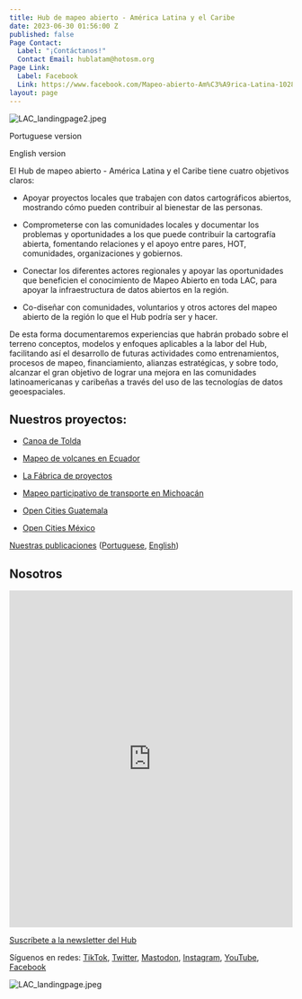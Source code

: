 ```yaml
---
title: Hub de mapeo abierto - América Latina y el Caribe
date: 2023-06-30 01:56:00 Z
published: false
Page Contact:
  Label: "¡Contáctanos!"
  Contact Email: hublatam@hotosm.org
Page Link:
  Label: Facebook
  Link: https://www.facebook.com/Mapeo-abierto-Am%C3%A9rica-Latina-102804808622456/
layout: page
---
```


![LAC_landingpage2.jpeg](/uploads/LAC_landingpage2.jpeg)

Portuguese version

English version

El Hub de mapeo abierto - América Latina y el Caribe tiene cuatro objetivos claros:

* Apoyar proyectos locales que trabajen con datos cartográficos abiertos, mostrando cómo pueden contribuir al bienestar de las personas.

* Comprometerse con las comunidades locales y documentar los problemas y oportunidades a los que puede contribuir la cartografía abierta, fomentando relaciones y el apoyo entre pares, HOT, comunidades, organizaciones y gobiernos.

* Conectar los diferentes actores regionales y apoyar las oportunidades que beneficien el conocimiento de Mapeo Abierto en toda LAC, para apoyar la infraestructura de datos abiertos en la región.

* Co-diseñar con comunidades, voluntarios y otros actores del mapeo abierto de la región lo que el Hub podría ser y hacer.

De esta forma documentaremos experiencias que habrán probado sobre el terreno conceptos, modelos y enfoques aplicables a la labor del Hub, facilitando así el desarrollo de futuras actividades como entrenamientos, procesos de mapeo, financiamiento, alianzas estratégicas, y sobre todo, alcanzar el gran objetivo de lograr una mejora en las comunidades latinoamericanas y caribeñas a través del uso de las tecnologías de datos geoespaciales.

## Nuestros proyectos:

* [Canoa de Tolda](https://www.hotosm.org/projects/canoa-de-tolda-0a2b5e/)

* [Mapeo de volcanes en Ecuador](https://www.hotosm.org/projects/mapeo-de-volcanes-en-ecuador/)

* [La Fábrica de proyectos](https://www.hotosm.org/projects/la-fabrica-de-proyectos/)

* [Mapeo participativo de transporte en Michoacán](https://www.hotosm.org/projects/mapeo-participativo-de-transporte-en-zitacuaro-michoacan/)

* [Open Cities Guatemala](https://www.hotosm.org/projects/opencities-guatemala-ES/)

* [Open Cities México](https://www.hotosm.org/projects/open-cities-mexico-dc7e44/)

[Nuestras publicaciones](https://www.hotosm.org/projects/publicaciones/) ([Portuguese](https://www.hotosm.org/projects/publicacoes/), [English](https://www.hotosm.org/projects/publications/))

## Nosotros

<iframe src="https://uploads.knightlab.com/storymapjs/e120c697c1124821d49174a85168e18d/equipo-alfa-del-hub-de-mapeo-abierto-de-america-latina/index.html" frameborder="0" width="100%" height="600"></iframe>

[Suscríbete a la newsletter del Hub ](https://hotosm.us9.list-manage.com/subscribe?u=5191e27b207136970f2a9ec1b&id=b7275458c5)

Síguenos en redes: [TikTok](https://www.tiktok.com/@mapeoabierto_la?lang=es), [Twitter](https://twitter.com/mapeoabierto_la), [Mastodon](https://mapstodon.space/@mapeoabierto_la), [Instagram](https://www.instagram.com/mapeoabierto_la/), [YouTube](https://www.youtube.com/channel/UCTH6Z_QODJ4NmmBmubS68VA), [Facebook](https://www.facebook.com/Mapeo-abierto-Am%C3%A9rica-Latina-102804808622456/)

![LAC_landingpage.jpeg](/uploads/LAC_landingpage.jpeg)